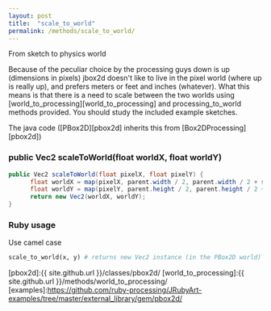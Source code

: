 ```yaml
---
layout: post
title:  "scale_to_world"
permalink: /methods/scale_to_world/
---
```

From sketch to physics world

Because of the peculiar choice by the processing guys down is up (dimensions in pixels) jbox2d doesn't like to live in the pixel world (where up is really up), and prefers meters or feet and inches (whatever). What this means is that there is a need to scale between the two worlds using [world_to_processing][world_to_processing] and processing_to_world methods provided. You should study the included example sketches.


The java code ([PBox2D][pbox2d] inherits this from [Box2DProcessing][pbox2d])
### public Vec2 scaleToWorld(float worldX, float worldY) ###
```java
public Vec2 scaleToWorld(float pixelX, float pixelY) {
      float worldX = map(pixelX, parent.width / 2, parent.width / 2 + scaleFactor, 0f, 1f);
      float worldY = map(pixelY, parent.height / 2, parent.height / 2 + scaleFactor, 1f, 0f);
      return new Vec2(worldX, worldY);
}
```

### Ruby usage ###
Use camel case
```ruby
scale_to_world(x, y) # returns new Vec2 instance (in the PBox2D world)
```

[pbox2d]:{{ site.github.url }}/classes/pbox2d/
[world_to_processing]:{{ site.github.url }}/methods/world_to_processing/
[examples]:https://github.com/ruby-processing/JRubyArt-examples/tree/master/external_library/gem/pbox2d/
